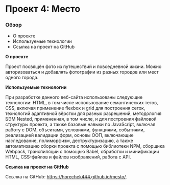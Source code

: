 # Проект 4: Место

### Обзор

* О проекте
* Используемые технологии
* Ссылка на проект на GitHub

**О проекте**

Проект посвящён фото из путешествий и повседневной жизни. Можно авторизоваться и добавлять фотографии из разных городов или мест одного города.

**Используемые технологии**

При разработке данного веб-сайта использованы следующие технологии: HTML, в том числе использование семантических тегов, CSS, включая применение flexbox и grid для построения сеток, технологий адаптивной вёрстки для разных разрешений, методология БЭМ Nested, примененная, в том числе, и для построения файловой структуры проекта, а также базовые навыки по JavaScript, включая работу с DOM, объектами, условиями, функциями, событиями,  реализацией валидации форм, основы ООП, включающие наследование, полиморфизм, деструктуризацию, а также автоматизацию сборки проекта с помощью библиотеки NPM, сборщика Webpack, транспиляции с помощью Babel, обработки и минификации HTML, CSS-файлов и файлов изображений, работа с API.

**Ссылка на проект на GitHub**

Ссылка на GitHub: https://horechek444.github.io/mesto/.